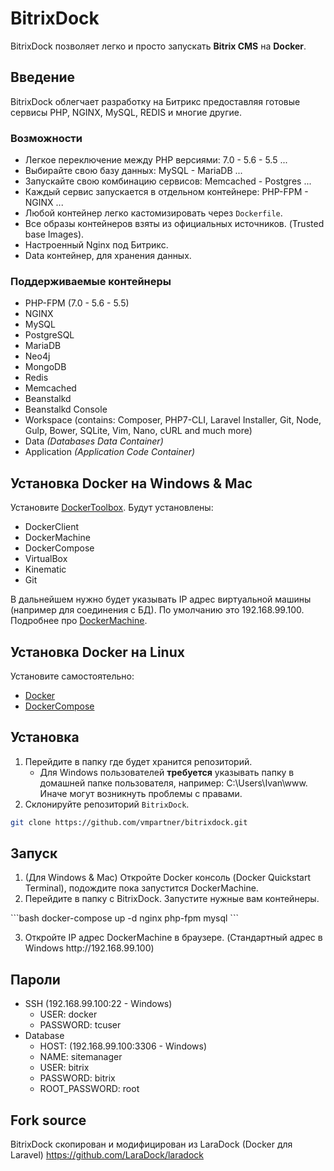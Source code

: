 # BitrixDock
BitrixDock позволяет легко и просто запускать **Bitrix CMS** на **Docker**.

## Введение
BitrixDock облегчает разработку на Битрикс предоставляя готовые сервисы PHP, NGINX, MySQL, REDIS и многие другие.

### Возможности
- Легкое переключение между PHP версиями: 7.0 - 5.6 - 5.5 ...
- Выбирайте свою базу данных: MySQL - MariaDB ...
- Запускайте свою комбинацию сервисов: Memcached - Postgres ...
- Каждый сервис запускается в отдельном контейнере: PHP-FPM - NGINX ...
- Любой контейнер легко кастомизировать через `Dockerfile`.
- Все образы контейнеров взяты из официальных источников. (Trusted base Images).
- Настроенный Nginx под Битрикс.
- Data контейнер, для хранения данных.

### Поддерживаемые контейнеры
- PHP-FPM (7.0 - 5.6 - 5.5)
- NGINX
- MySQL
- PostgreSQL
- MariaDB
- Neo4j
- MongoDB
- Redis
- Memcached
- Beanstalkd
- Beanstalkd Console
- Workspace (contains: Composer, PHP7-CLI, Laravel Installer, Git, Node, Gulp, Bower, SQLite,  Vim, Nano, cURL and much more)
- Data *(Databases Data Container)*
- Application *(Application Code Container)*

## Установка Docker на Windows & Mac
Установите [DockerToolbox](https://www.docker.com/products/docker-toolbox). Будут установлены:
* DockerClient
* DockerMachine
* DockerCompose
* VirtualBox
* Kinematic
* Git

В дальнейшем нужно будет указывать IP адрес виртуальной машины (например для соединения с БД). По умолчанию это 192.168.99.100. Подробнее про [DockerMachine](https://docs.docker.com/machine/).

## Установка Docker на Linux
Установите самостоятельно:
* [Docker](https://docs.docker.com/engine/installation/linux/)
* [DockerCompose](https://docs.docker.com/engine/installation/linux/ubuntulinux/)

## Установка
1. Перейдите в папку где будет хранится репозиторий. 
    * Для Windows пользователей **требуется** указывать папку в домашней папке пользователя, например: C:\Users\Ivan\www\. Иначе могут возникнуть проблемы с правами.
2. Склонируйте репозиторий `BitrixDock`.<br>
```bash
git clone https://github.com/vmpartner/bitrixdock.git
```

## Запуск
<ol>
  <li>(Для Windows & Mac) Откройте Docker консоль (Docker Quickstart Terminal), подождите пока запустится DockerMachine.</li>
  <li>Перейдите в папку с BitrixDock. Запустите нужные вам контейнеры.</li>
</ol>
```bash
docker-compose up -d nginx php-fpm mysql
```
<ol start="3">
  <li>Откройте IP адрес DockerMachine в браузере. (Cтандартный адрес в Windows http://192.168.99.100)</li>
</ol>

## Пароли
* SSH (192.168.99.100:22 - Windows)
    * USER: docker
    * PASSWORD: tcuser
* Database
    * HOST: (192.168.99.100:3306 - Windows)
    * NAME: sitemanager
    * USER: bitrix
    * PASSWORD: bitrix
    * ROOT_PASSWORD: root
    
## Fork source
BitrixDock скопирован и модифицирован из LaraDock (Docker для Laravel) https://github.com/LaraDock/laradock